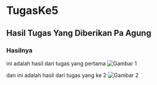 # TugasKe5
## Hasil Tugas Yang Diberikan Pa Agung

### Hasilnya
ini adalah hasil dari tugas yang pertama
![Gambar 1](SS/SS1.png)

dan ini adalah hasil dari tugas yang ke 2
![Gambar 2](SS/SS2.png)